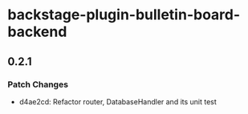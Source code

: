 # backstage-plugin-bulletin-board-backend

## 0.2.1

### Patch Changes

- d4ae2cd: Refactor router, DatabaseHandler and its unit test
